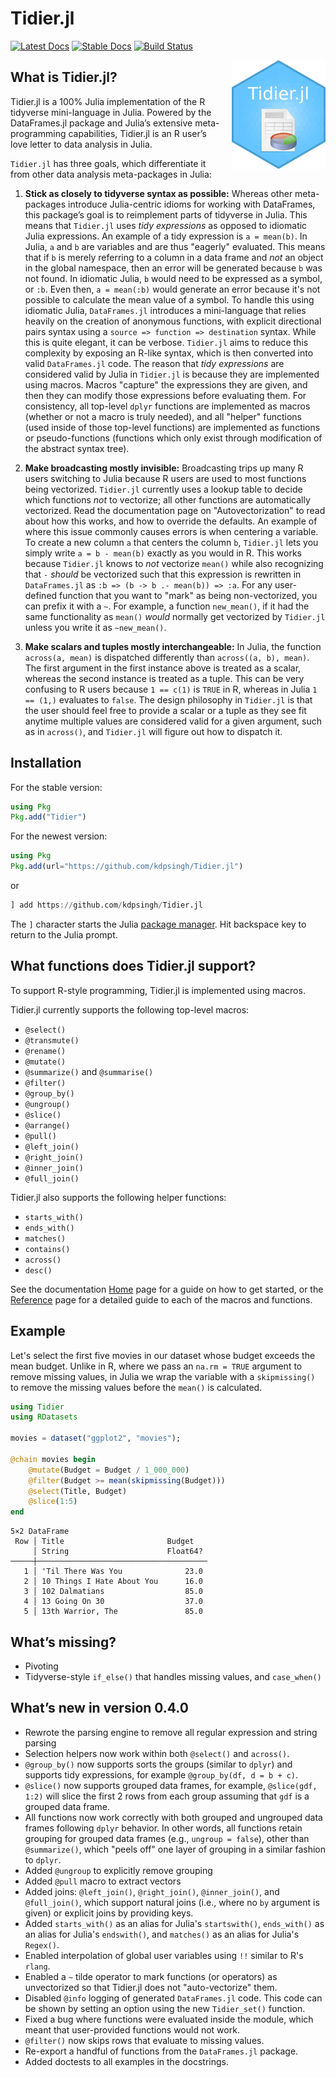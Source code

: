 # Tidier.jl
[![Latest Docs](https://img.shields.io/badge/docs-latest-blue.svg)](https://kdpsingh.github.io/Tidier.jl/dev/) [![Stable Docs](https://img.shields.io/badge/docs-stable-blue.svg)](https://kdpsingh.github.io/Tidier.jl/stable/) [![Build
Status](https://github.com/kdpsingh/Tidier.jl/actions/workflows/CI.yml/badge.svg?branch=main)](https://github.com/kdpsingh/Tidier.jl/actions/workflows/CI.yml?query=branch%3Amain)

<img src="/docs/src/assets/Tidier_jl_logo.png" align="right" style="padding-left:10px;" width="150"/>

## What is Tidier.jl?

Tidier.jl is a 100% Julia implementation of the R tidyverse
mini-language in Julia. Powered by the DataFrames.jl package and Julia’s
extensive meta-programming capabilities, Tidier.jl is an R user’s love
letter to data analysis in Julia.

`Tidier.jl` has three goals, which differentiate it from other data analysis
meta-packages in Julia:

1.  **Stick as closely to tidyverse syntax as possible:** Whereas other
    meta-packages introduce Julia-centric idioms for working with
    DataFrames, this package’s goal is to reimplement parts of tidyverse
    in Julia. This means that `Tidier.jl` uses *tidy expressions* as opposed
    to idiomatic Julia expressions. An example of a tidy expression is
    `a = mean(b)`. In Julia, `a` and `b` are variables and are thus "eagerly"
    evaluated. This means that if `b` is merely referring to a column in a
    data frame and *not* an object in the global namespace, then an error
    will be generated because `b` was not found. In idiomatic Julia, `b`
    would need to be expressed as a symbol, or `:b`. Even then,
    `a = mean(:b)` would generate an error because it's not possible to
    calculate the mean value of a symbol. To handle this using idiomatic
    Julia, `DataFrames.jl` introduces a mini-language that relies heavily
    on the creation of anonymous functions, with explicit directional
    pairs syntax using a `source => function => destination` syntax. While
    this is quite elegant, it can be verbose. `Tidier.jl` aims to
    reduce this complexity by exposing an R-like syntax, which is then
    converted into valid `DataFrames.jl` code. The reason that
    *tidy expressions* are considered valid by Julia in `Tidier.jl` is
    because they are implemented using macros. Macros "capture" the
    expressions they are given, and then they can modify those expressions
    before evaluating them. For consistency, all top-level `dplyr` functions
    are implemented as macros (whether or not a macro is truly needed), and
    all "helper" functions (used inside of those top-level functions) are
    implemented as functions or pseudo-functions (functions which only exist
    through modification of the abstract syntax tree).

2.  **Make broadcasting mostly invisible:** Broadcasting trips up many R
    users switching to Julia because R users are used to most functions
    being vectorized. `Tidier.jl` currently uses a lookup table to decide
    which functions *not* to vectorize; all other functions are
    automatically vectorized. Read the documentation page on "Autovectorization"
    to read about how this works, and how to override the defaults. An example
    of where this issue commonly causes errors is when centering a variable.
    To create a new column `a` that centers the column `b`, `Tidier.jl` lets you
    simply write `a = b - mean(b)` exactly as you would in R. This works because
    `Tidier.jl` knows to *not* vectorize `mean()` while also recognizing that
    `-` *should* be vectorized such that this expression is rewritten in
    `DataFrames.jl` as `:b => (b -> b .- mean(b)) => :a`. For any user-defined
    function that you want to "mark" as being non-vectorized, you can prefix it
    with a `~`. For example, a function `new_mean()`, if it had the same
    functionality as `mean()` *would* normally get vectorized by `Tidier.jl`
    unless you write it as `~new_mean()`.

3.  **Make scalars and tuples mostly interchangeable:** In Julia, the function
    `across(a, mean)` is dispatched differently than `across((a, b), mean)`.
    The first argument in the first instance above is treated as a scalar,
    whereas the second instance is treated as a tuple. This can be very confusing
    to R users because `1 == c(1)` is `TRUE` in R, whereas in Julia `1 == (1,)`
    evaluates to `false`. The design philosophy in `Tidier.jl` is that the user
    should feel free to provide a scalar or a tuple as they see fit anytime
    multiple values are considered valid for a given argument, such as in
    `across()`, and `Tidier.jl` will figure out how to dispatch it.

## Installation

For the stable version:

```julia
using Pkg
Pkg.add("Tidier")
```

For the newest version:

```julia
using Pkg
Pkg.add(url="https://github.com/kdpsingh/Tidier.jl")
```

or

```julia
] add https://github.com/kdpsingh/Tidier.jl
```

The `]` character starts the Julia [package manager](https://docs.julialang.org/en/v1/stdlib/Pkg/). Hit backspace key to return to the Julia prompt.

## What functions does Tidier.jl support?

To support R-style programming, Tidier.jl is implemented using macros.

Tidier.jl currently supports the following top-level macros:

- `@select()`
- `@transmute()`
- `@rename()`
- `@mutate()`
- `@summarize()` and `@summarise()`
- `@filter()`
- `@group_by()`
- `@ungroup()`
- `@slice()`
- `@arrange()`
- `@pull()`
- `@left_join()`
- `@right_join()`
- `@inner_join()`
- `@full_join()`

Tidier.jl also supports the following helper functions:

- `starts_with()`
- `ends_with()`
- `matches()`
- `contains()`
- `across()`
- `desc()`

See the documentation [Home](https://kdpsingh.github.io/Tidier.jl/dev/) page for a guide on how to get started, or the [Reference](https://kdpsingh.github.io/Tidier.jl/dev/reference/) page for a detailed guide to each of the macros and functions.

## Example

Let's select the first five movies in our dataset whose budget exceeds the mean budget. Unlike in R, where we pass an `na.rm = TRUE` argument to remove missing values, in Julia we wrap the variable with a `skipmissing()` to remove the missing values before the `mean()` is calculated.

```julia
using Tidier
using RDatasets

movies = dataset("ggplot2", "movies");

@chain movies begin
    @mutate(Budget = Budget / 1_000_000)
    @filter(Budget >= mean(skipmissing(Budget)))
    @select(Title, Budget)
    @slice(1:5)
end
```

```
5×2 DataFrame
 Row │ Title                       Budget   
     │ String                      Float64? 
─────┼──────────────────────────────────────
   1 │ 'Til There Was You              23.0
   2 │ 10 Things I Hate About You      16.0
   3 │ 102 Dalmatians                  85.0
   4 │ 13 Going On 30                  37.0
   5 │ 13th Warrior, The               85.0
```

## What’s missing?

- Pivoting
- Tidyverse-style `if_else()` that handles missing values, and `case_when()`

## What’s new in version 0.4.0

- Rewrote the parsing engine to remove all regular expression and string parsing
- Selection helpers now work within both `@select()` and `across()`.
- `@group_by()` now supports sorts the groups (similar to `dplyr`) and supports tidy expressions, for example `@group_by(df, d = b + c)`.
- `@slice()` now supports grouped data frames, for example, `@slice(gdf, 1:2)` will slice the first 2 rows from each group assuming that `gdf` is a grouped data frame.
- All functions now work correctly with both grouped and ungrouped data frames following `dplyr` behavior. In other words, all functions retain grouping for grouped data frames (e.g., `ungroup = false`), other than `@summarize()`, which "peels off" one layer of grouping in a similar fashion to `dplyr`.
- Added `@ungroup` to explicitly remove grouping
- Added `@pull` macro to extract vectors
- Added joins: `@left_join()`, `@right_join()`, `@inner_join()`, and `@full_join()`, which support natural joins (i.e., where no `by` argument is given) or explicit joins by providing keys.
- Added `starts_with()` as an alias for Julia's `startswith()`, `ends_with()` as an alias for Julia's `endswith()`, and `matches()` as an alias for Julia's `Regex()`.
- Enabled interpolation of global user variables using `!!` similar to R's `rlang`.
- Enabled a `~` tilde operator to mark functions (or operators) as unvectorized so that Tidier.jl does not "auto-vectorize" them.
- Disabled `@info` logging of generated `DataFrames.jl` code. This code can be shown by setting an option using the new `Tidier_set()` function.
- Fixed a bug where functions were evaluated inside the module, which meant that user-provided functions would not work.
- `@filter()` now skips rows that evaluate to missing values.
- Re-export a handful of functions from the `DataFrames.jl` package.
- Added doctests to all examples in the docstrings.
